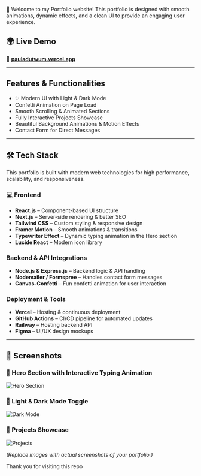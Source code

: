 

 🚀 Welcome to my Portfolio website! This portfolio is designed with smooth animations, dynamic effects, and a clean UI to provide an engaging user experience.  



## 🌍 Live Demo  

🔗 [**pauladutwum.vercel.app**](https://pauladutwum.vercel.app/)  

---

##  Features & Functionalities  
- ✨ Modern UI with Light & Dark Mode  
- Confetti Animation on Page Load     
- Smooth Scrolling & Animated Sections 
- Fully Interactive Projects Showcase
- Beautiful Background Animations & Motion Effects  
- Contact Form for Direct Messages 

---

## 🛠️ Tech Stack  
This portfolio is built with modern web technologies for high performance, scalability, and responsiveness.  

### 💻 Frontend  
-  **React.js** – Component-based UI structure  
-  **Next.js** – Server-side rendering & better SEO  
-  **Tailwind CSS** – Custom styling & responsive design  
-  **Framer Motion** – Smooth animations & transitions  
-  **Typewriter Effect** – Dynamic typing animation in the Hero section  
-  **Lucide React** – Modern icon library  

### Backend & API Integrations  
-  **Node.js & Express.js** – Backend logic & API handling  
-  **Nodemailer / Formspree** – Handles contact form messages  
-  **Canvas-Confetti** – Fun confetti animation for user interaction  

### Deployment & Tools  
-  **Vercel** – Hosting & continuous deployment  
- **GitHub Actions** – CI/CD pipeline for automated updates  
-  **Railway** – Hosting backend API  
- **Figma** – UI/UX design mockups  

---

## 📸 Screenshots  

### 🔹 Hero Section with Interactive Typing Animation  
![Hero Section](https://source.unsplash.com/1600x900/?technology,dark)  

### 🔹 Light & Dark Mode Toggle  
![Dark Mode](https://source.unsplash.com/1600x900/?dark-abstract)  

### 🔹 Projects Showcase  
![Projects](https://source.unsplash.com/1600x900/?coding)  

*(Replace images with actual screenshots of your portfolio.)*  

Thank you for visiting this repo
